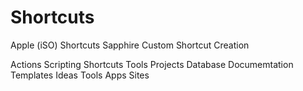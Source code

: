 # Shortcuts
Apple (iSO) Shortcuts
Sapphire Custom Shortcut Creation 

Actions
Scripting
Shortcuts
Tools
Projects
Database
Documemtation
Templates
Ideas
Tools
Apps
Sites
